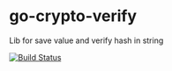 # go-crypto-verify
Lib for save value and verify hash in string

[![Build Status](https://travis-ci.org/arvitaly/go-crypto-verify.svg?branch=master)](https://travis-ci.org/arvitaly/go-crypto-verify)
